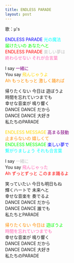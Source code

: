 ```yaml
---
title: ENDLESS PARADE
layout: post
---
```

歌：μ's

<p><font color="blue">ENDLESS PARADE</font> <font color="cyan">光の魔法</font><br />
<font color="lime">届けたいの あなたへと</font><br />
<font color="red">ENDLESS PARADE</font> <font color="silver">楽しい夢は</font><br />
<font color="hotpink">終わらせない それが合言葉</font></p>

<p>I say <font color="purple">一緒に</font><br />
You say <font color="gold">飛んじゃうよ</font><br />
<font color="darkorange">Ah もっともっと 激しく踊れば</font></p>

<p>帰りたくない 今日は 遊ぼうよ<br />
時間を忘れていつまでも<br />
幸せな音楽が 鳴り響く<br />
DANCE DANCE だから<br />
DANCE DANCE 大好き<br />
私たちのPARADE</p>

<p><font color="gold">ENDLESS MESSAGE</font> <font color="purple">高まる鼓動</font><br />
<font color="darkorange">止まらないの 嬉しくて</font><br />
<font color="lime">ENDLESS MESSAGE</font> <font color="blue">楽しい夢で</font><br />
<font color="cyan">繋がりましょう それも合言葉</font></p>

<p>I say <font color="silver">一緒に</font><br />
You say <font color="hotpink">飛んじゃった</font><br />
<font color="red">Ah ずっとずっと このまま踊るよ</font></p>

<p>笑っていたい 今日も明日もね<br />
輝くハートで 未来へと<br />
幸せな音楽を 奏でるよ<br />
DANCE DANCE だから<br />
DANCE DANCE 誰でも<br />
私たちとPARADE</p>

<p><font color="darkorange">帰りたくない 今日は</font> <font color="lime">遊ぼうよ</font><br />
<font color="hotpink">時間を忘れていつまでも</font><br />
幸せな音楽が 鳴り響く<br />
DANCE DANCE だから<br />
DANCE DANCE 大好き<br />
私たちのPARADE</p>